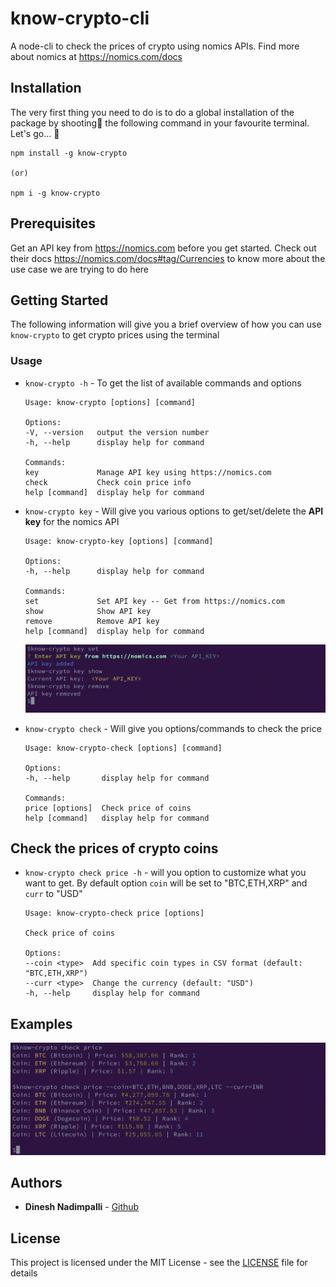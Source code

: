 # know-crypto-cli

A node-cli to check the prices of crypto using nomics APIs. Find more about nomics at https://nomics.com/docs

## Installation

The very first thing you need to do is to do a global installation of the package by shooting🔫 the following command in your favourite terminal. Let's go... 🚀
```
npm install -g know-crypto

(or)

npm i -g know-crypto

```

## Prerequisites

Get an API key from https://nomics.com before you get started. Check out their docs https://nomics.com/docs#tag/Currencies to know more about the use case we are trying to do here


## Getting Started

The following information will give you a brief overview of how you can use `know-crypto` to get crypto prices using the terminal

### Usage

- `know-crypto -h` - To get the list of available commands and options

    ```
    Usage: know-crypto [options] [command]

    Options:
    -V, --version   output the version number
    -h, --help      display help for command

    Commands:
    key             Manage API key using https://nomics.com
    check           Check coin price info
    help [command]  display help for command
    ```

- `know-crypto key` - Will give you various options to get/set/delete the **API key** for the nomics API
    ```
    Usage: know-crypto-key [options] [command]

    Options:
    -h, --help      display help for command

    Commands:
    set             Set API key -- Get from https://nomics.com
    show            Show API key
    remove          Remove API key
    help [command]  display help for command
    ```
    ![key command usage](./assets/key_command_usage.png)

 - `know-crypto check` - Will give you options/commands to check the price
    ```
    Usage: know-crypto-check [options] [command]

    Options:
    -h, --help       display help for command

    Commands:
    price [options]  Check price of coins
    help [command]   display help for command
    ```

## Check the prices of crypto coins

 - `know-crypto check price -h` - will you option to customize what you want to get. By default option `coin` will be set to "BTC,ETH,XRP" and `curr` to "USD"

    ```
    Usage: know-crypto-check price [options]

    Check price of coins

    Options:
    --coin <type>  Add specific coin types in CSV format (default: "BTC,ETH,XRP")
    --curr <type>  Change the currency (default: "USD")
    -h, --help     display help for command
    ```

## Examples

![Get crypto prices](./assets/crypto_prices.png)


## Authors

* **Dinesh Nadimpalli** - [Github](https://github.com/dineshnadimpalli)

## License

This project is licensed under the MIT License - see the [LICENSE](https://github.com/dineshnadimpalli/know-crypto-cli/blob/main/LICENSE) file for details

